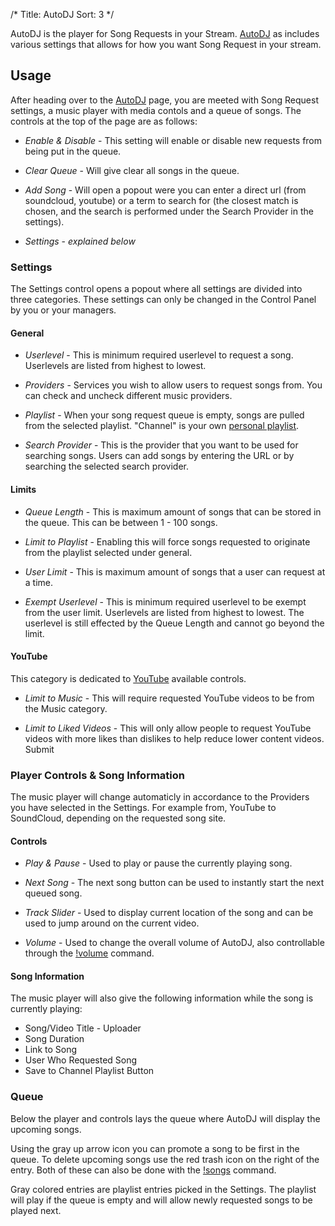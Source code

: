 /*
Title: AutoDJ
Sort: 3
*/

AutoDJ is the player for Song Requests in your Stream. [AutoDJ](https://beta.nightbot.tv/song_requests) as includes various settings that allows for how you want Song Request in your stream.

## Usage

After heading over to the [AutoDJ](https://beta.nightbot.tv/song_requests) page, you are meeted with Song Request settings, a music player with media contols and a queue of songs. The controls at the top of the page are as follows: 

- *Enable & Disable* - This setting will enable or disable new requests from being put in the queue.

- *Clear Queue* - Will give clear all songs in the queue.

- *Add Song* - Will open a popout were you can enter a direct url (from soundcloud, youtube) or a term to search for (the closest match is chosen, and the search is performed under the Search Provider in the settings).

- *Settings* - *explained below*


### Settings

The Settings control opens a popout where all settings are divided into three categories. These settings can only be changed in the Control Panel by you or your managers.

#### General

- *Userlevel* - This is minimum required userlevel to request a song. Userlevels are listed from highest to lowest.

- *Providers* - Services you wish to allow users to request songs from. You can check and uncheck different music providers.

- *Playlist* - When your song request queue is empty, songs are pulled from the selected playlist. "Channel" is your own [personal playlist](https://beta.nightbot.tv/song_requests/playlist).

- *Search Provider* -  This is the provider that you want to be used for searching songs. Users can add songs by entering the URL or by searching the selected search provider. 

#### Limits

- *Queue Length* - This is maximum amount of songs that can be stored in the queue. This can be between 1 - 100 songs.

- *Limit to Playlist* - Enabling this will force songs requested to originate from the playlist selected under general.

- *User Limit* - This is maximum amount of songs that a user can request at a time.

- *Exempt Userlevel* - This is minimum required userlevel to be exempt from the user limit. Userlevels are listed from highest to lowest. The userlevel is still effected by the Queue Length and cannot go beyond the limit.

#### YouTube

This category is dedicated to [YouTube](https://www.youtube.com) available controls.

- *Limit to Music* - This will require requested YouTube videos to be from the Music category.

- *Limit to Liked Videos* - This will only allow people to request YouTube videos with more likes than dislikes to help reduce lower content videos.
Submit

### Player Controls & Song Information

The music player will change automaticly in accordance to the Providers you have selected in the Settings. For example from, YouTube to SoundCloud, depending on the requested song site.

#### Controls

- *Play & Pause* - Used to play or pause the currently playing song.

- *Next Song* - The next song button can be used to instantly start the next queued song.

- *Track Slider* - Used to display current location of the song and can be used to jump around on the current video.

- *Volume* - Used to change the overall volume of AutoDJ, also controllable through the [!volume](https://docs.nightbot.tv/commands/songs#editing-song-volume) command.

#### Song Information

The music player will also give the following information while the song is currently playing:

- Song/Video Title - Uploader
- Song Duration
- Link to Song
- User Who Requested Song
- Save to Channel Playlist Button

### Queue

Below the player and controls lays the queue where AutoDJ will display the upcoming songs.

Using the gray up arrow icon you can promote a song to be first in the queue. To delete upcoming songs use the red trash icon on the right of the entry. Both of these can also be done with the [!songs](https://docs.nightbot.tv/commands/songs) command.

Gray colored entries are playlist entries picked in the Settings. The playlist will play if the queue is empty and will allow newly requested songs to be played next.
 






